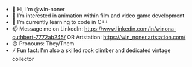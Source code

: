 - 👋 Hi, I’m @win-noner
- 👀 I’m interested in animation within film and video game development
- 🌱 I’m currently learning to code in C++
- 📫 Message me on LinkedIn: https://www.linkedin.com/in/winona-cuthbert-7772ab245/ OR Artstation: https://win_noner.artstation.com/
- 😄 Pronouns: They/Them
- ⚡ Fun fact: I'm also a skilled rock climber and dedicated vintage collector

<!---
win-noner/win-noner is a ✨ special ✨ repository because its `README.md` (this file) appears on your GitHub profile.
You can click the Preview link to take a look at your changes.
--->
